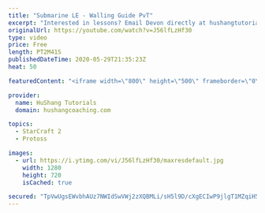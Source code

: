 ```yaml
---
title: "Submarine LE - Walling Guide PvT"
excerpt: "Interested in lessons? Email Devon directly at hushangtutorials@outlook.com ------------------------------------------------------------------------------------------------------- Want to support HuShang Tutorials directly? Patreon is a website where you can contribute a monthly donation that will help"
originalUrl: https://youtube.com/watch?v=J56lfLzHf30
type: video
price: Free
length: PT2M41S
publishedDateTime: 2020-05-29T21:35:23Z
heat: 50

featuredContent: "<iframe width=\"800\" height=\"500\" frameborder=\"0\" src=\"https://www.youtube.com/embed/J56lfLzHf30\" allow=\"accelerometer; autoplay; encrypted-media; gyroscope; picture-in-picture\" allowfullscreen></iframe>"

provider:
  name: HuShang Tutorials
  domain: hushangcoaching.com

topics:
  - StarCraft 2
  - Protoss

images:
  - url: https://i.ytimg.com/vi/J56lfLzHf30/maxresdefault.jpg
    width: 1280
    height: 720
    isCached: true

secured: "TpVwUgsEWvbhAUz7NWIdSwVWj2zXQBMLi/sH5l9D/cXgECIwP9jlgT1MZqiH5m8BxYQLueP+bxEjXQOSMNCti47d5ucDZi6eslG7QrjhPe/SC8t6KYiDPOzMLDPfJMgBedQOkW+oLOtCorpvfYCttMeKy2uv28HJavzwv3ExEvqqDDZ++kXmpRHeitGywacSEhRx5TQPZsuE0QJV5i+glBUxYbxI5uGd7QO9a+tX6n954ifUU4XsrjMzo6rDeqmWlw5/Du2k9ZvnHO55xtEYPzBuuLzgn1QjOHM/QJE+WtQtKihagwVXYeIowzpl6pvh5tQZ4lq6pFhe3yT7DyTkHW5XHty80VkzxhrnlqCHcN1R86XRnx3y7XcQBoRoEHy+u496LOA+cHNvWDOAIOECRyewy2+1W9XpWoIaqGkXI7s=;VY5LJuCusUAfjsOrs7cvEw=="
---
```


